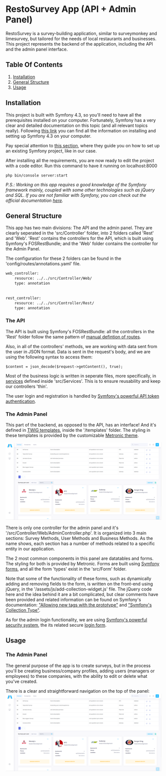 # RestoSurvey App (API + Admin Panel)

RestoSurvey is a survey-building application, similar to surveymonkey and limesurvey, but tailored for the needs of local restaurants and businesses.
This project represents the backend of the application, including the API and the admin panel interface.

## Table Of Contents

1. [Installation](#Installation)
2. [General Structure](#general-structure)
3. [Usage](#usage)

## Installation

This project is built with Symfony 4.3, so you'll need to have all the prerequisites installed on your computer. Fortunately, Symfony has a very clear and detailed documentation on this topic (and all relevant topics really). Following [this link](https://symfony.com/doc/4.3/setup.html) you can find all the information on installing and setting up Symfony 4.3 on your computer.

Pay special attention to [this section](https://symfony.com/doc/current/setup.html#setting-up-an-existing-symfony-project), where they guide you on how to set up an existing Symfony project, like in our case.


After installing all the requirements, you are now ready to edit the project with a code editor. Run this command to have it running on localhost:8000

```
php bin/console server:start
```
*P.S.: Working on this app requires a good knowledge of the Symfony framework mainly, coupled with some other technologies such as jQuery and SQL. If you are not familiar with Symfony, you can check out the official documentation [here](https://symfony.com/doc/4.3/page_creation.html).*

## General Structure

This app has two main divisions: The API and the admin panel. They are clearly seperated in the 'src/Controller' folder, into 2 folders called 'Rest' and 'Web'. 'Rest' contains the controllers for the API, which is built using Symfony's FOSRestBundle; and the 'Web' folder contains the controller for the Admin Panel.

The configuration for these 2 folders can be found in the 'config/routes/annotations.yaml' file.

```
web_controller:
    resource: ../../src/Controller/Web/
    type: annotation


rest_controller:
    resource: ../../src/Controller/Rest/
    type: annotation
```

### The API

The API is built using Symfony's FOSRestBundle: all the controllers in the 'Rest' folder follow the same pattern of [manual defintion of routes](https://symfony.com/doc/master/bundles/FOSRestBundle/7-manual-route-definition.html).

Also, in all of the controllers' methods, we are working with data sent from the user in JSON format. Data is sent in the request's body, and we are using the following syntax to access them:
```
$content = json_decode($request->getContent(), true);
```
Most of the business logic is written in seperate files, more specifically, in [services](https://symfony.com/doc/4.3/service_container.html) defined inside 'src/Services'. This is to ensure reusability and keep our controllers 'thin'.

The user login and registration is handled by [Symfony's powerful API token authentication](https://symfony.com/doc/4.3/security/guard_authentication.html).

### The Admin Panel

This part of the backend, as opposed to the API, has an interface! And it's defined in [TWIG templates](https://symfony.com/doc/4.3/templates.html), inside the '/templates' folder. The styling in these templates is provided by the customizable [Metronic theme](https://keenthemes.com/metronic/preview/demo7/index.html).

![Screenshot of the Admin Panel](https://github.com/jawadf/survey_api/blob/master/assets/readme_images/admin-panel.png)

There is only one controller for the admin panel and it's '/src/Controller/Web/AdminController.php'. It is organized into 3 main sections: Survey Methods, User Methods and Business Methods. As the name shows, each section has a number of methods related to a specific entity in our application.

The 2 most common components in this panel are datatables and forms. The styling for both is provided by Metronic. Forms are built using [Symfony forms](https://symfony.com/doc/4.3/forms.html), and all the form 'types' exist in the 'src/Form' folder.

Note that some of the functionality of these forms, such as dynamically adding and removing fields to the form, is written on the front-end using jQuery, in the '/assets/js/add-collection-widget.js' file. The jQuery code here and the idea behind it are a bit complicated, but clear comments have been provided and related information can be found on Symfony's documentation: ["Allowing new tags with the prototype"](https://symfony.com/doc/4.3/form/form_collections.html#allowing-new-tags-with-the-prototype) and ["Symfony's Collection Type"](https://symfony.com/doc/4.3/reference/forms/types/collection.html).

As for the admin login functionality, we are using [Symfony's powerful security system](https://symfony.com/doc/4.3/security.html), the its related secure [login form](https://symfony.com/doc/4.3/security/form_login_setup.html).

## Usage

### The Admin Panel

The general purpose of the app is to create surveys, but in the process you'll be creating business/company profiles, adding users (managers or employees) to these companies, with the ability to edit or delete what you've created.

There is a clear and straightforward navigation on the top of the panel: 
![Screenshot of the Navigation](https://github.com/jawadf/survey_api/blob/master/assets/readme_images/admin-panel.png)
